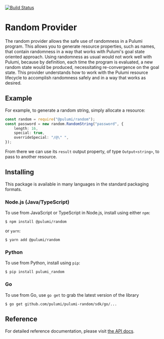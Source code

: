 [![Build Status](https://travis-ci.com/pulumi/pulumi-random.svg?token=eHg7Zp5zdDDJfTjY8ejq&branch=master)](https://travis-ci.com/pulumi/pulumi-random)

# Random Provider

The random provider allows the safe use of randomness in a Pulumi program. This allows you to generate resource
properties, such as names, that contain randomness in a way that works with Pulumi's goal state oriented approach.
Using randomness as usual would not work well with Pulumi, because by definition, each time the program is evaluated,
a new random state would be produced, necessitating re-convergence on the goal state. This provider understands
how to work with the Pulumi resource lifecycle to accomplish randomness safely and in a way that works as desired.

## Example

For example, to generate a random string, simply allocate a resource:

```typescript
const random = require("@pulumi/random");
const password = new random.RandomString("password", {
    length: 16,
    special: true,
    overrideSpecial: "/@\" ",
});
```

From there we can use its `result` output property, of type `Output<string>`, to pass to another resource.

## Installing

This package is available in many languages in the standard packaging formats.

### Node.js (Java/TypeScript)

To use from JavaScript or TypeScript in Node.js, install using either `npm`:

    $ npm install @pulumi/random

or `yarn`:

    $ yarn add @pulumi/random

### Python

To use from Python, install using `pip`:

    $ pip install pulumi_random

### Go

To use from Go, use `go get` to grab the latest version of the library

    $ go get github.com/pulumi/pulumi-random/sdk/go/...

## Reference

For detailed reference documentation, please visit [the API docs](
https://pulumi.io/reference/pkg/nodejs/@pulumi/random/index.html).
